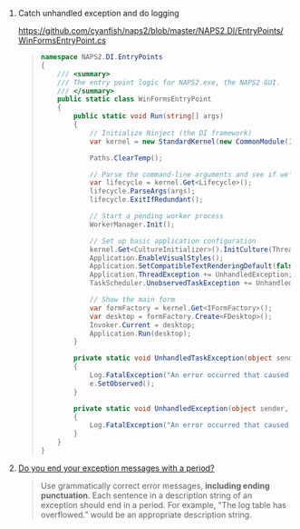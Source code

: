 1. Catch unhandled exception and do logging

   https://github.com/cyanfish/naps2/blob/master/NAPS2.DI/EntryPoints/WinFormsEntryPoint.cs

   > ```c#
   > namespace NAPS2.DI.EntryPoints
   > {
   >     /// <summary>
   >     /// The entry point logic for NAPS2.exe, the NAPS2 GUI.
   >     /// </summary>
   >     public static class WinFormsEntryPoint
   >     {
   >         public static void Run(string[] args)
   >         {
   >             // Initialize Ninject (the DI framework)
   >             var kernel = new StandardKernel(new CommonModule(), new WinFormsModule());
   > 
   >             Paths.ClearTemp();
   > 
   >             // Parse the command-line arguments and see if we're doing something other than displaying the main form
   >             var lifecycle = kernel.Get<Lifecycle>();
   >             lifecycle.ParseArgs(args);
   >             lifecycle.ExitIfRedundant();
   > 
   >             // Start a pending worker process
   >             WorkerManager.Init();
   > 
   >             // Set up basic application configuration
   >             kernel.Get<CultureInitializer>().InitCulture(Thread.CurrentThread);
   >             Application.EnableVisualStyles();
   >             Application.SetCompatibleTextRenderingDefault(false);
   >             Application.ThreadException += UnhandledException;
   >             TaskScheduler.UnobservedTaskException += UnhandledTaskException;
   > 
   >             // Show the main form
   >             var formFactory = kernel.Get<IFormFactory>();
   >             var desktop = formFactory.Create<FDesktop>();
   >             Invoker.Current = desktop;
   >             Application.Run(desktop);
   >         }
   > 
   >         private static void UnhandledTaskException(object sender, UnobservedTaskExceptionEventArgs e)
   >         {
   >             Log.FatalException("An error occurred that caused the task to terminate.", e.Exception);
   >             e.SetObserved();
   >         }
   > 
   >         private static void UnhandledException(object sender, ThreadExceptionEventArgs e)
   >         {
   >             Log.FatalException("An error occurred that caused the application to close.", e.Exception);
   >         }
   >     }
   > }
   > ```

2. [Do you end your exception messages with a period?](https://stackoverflow.com/questions/1136829/do-you-end-your-exception-messages-with-a-period)

   > Use grammatically correct error messages, **including ending  punctuation**. Each sentence in a description string of an exception  should end in a period. For example, "The log table has overflowed.”  would be an appropriate description string.